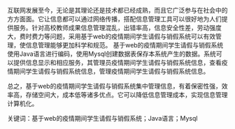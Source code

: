 互联网发展至今，无论是其理论还是技术都已经成熟，而且它广泛参与在社会中的方方面面。它让信息都可以通过网络传播，搭配信息管理工具可以很好地为人们提供服务。针对高校教师成果信息管理混乱，出错率高，信息安全性差，劳动强度大，费时费力等问题，采用基于web的疫情期间学生请假与销假系统可以有效管理，使信息管理能够更加科学和规范。
基于web的疫情期间学生请假与销假系统使用Java语言进行编码，使用Mysql创建数据表保存本系统产生的数据。系统可以提供信息显示和相应服务，其管理员疫情期间学生请假与销假系统信息，查看疫情期间学生请假与销假系统信息，管理疫情期间学生请假与销假系统信息。

总之，基于web的疫情期间学生请假与销假系统集中管理信息，有着保密性强，效率高，存储空间大，成本低等诸多优点。它可以降低信息管理成本，实现信息管理计算机化。

关键词：基于web的疫情期间学生请假与销假系统；Java语言；Mysql
